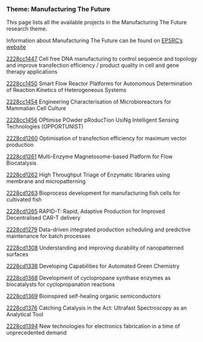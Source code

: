 ### Theme: Manufacturing The Future

This page lists all the available projects in the Manufacturing The Future research theme.

Information about Manufacturing The Future can be found on [EPSRC’s website](https://www.ukri.org/what-we-offer/browse-our-areas-of-investment-and-support/manufacturing-the-future-theme/)

[2228cc1447](../projects/2228cc1447.md) Cell free DNA manufacturing to control sequence and topology and improve transfection efficiency / product quality in cell and gene therapy applications

[2228cc1450](../projects/2228cc1450.md) Smart Flow Reactor Platforms for Autonomous Determination of Reaction Kinetics of Heterogeneous Systems

[2228cc1454](../projects/2228cc1454.md) Engineering Characterisation of Microbioreactors for Mammalian Cell Culture

[2228cc1456](../projects/2228cc1456.md) OPtimise POwder pRoducTion UsiNg Intelligent Sensing Technologies (OPPORTUNIST)

[2228cd1260](../projects/2228cd1260.md) Optimisation of transfection efficiency for maximum vector production

[2228cd1261](../projects/2228cd1261.md) Multi-Enzyme Magnetosome-based Platform for Flow Biocatalysis

[2228cd1262](../projects/2228cd1262.md) High Throughput Triage of Enzymatic libraries using membrane and micropatterning

[2228cd1263](../projects/2228cd1263.md) Bioprocess development for manufacturing fish cells for cultivated fish

[2228cd1265](../projects/2228cd1265.md) RAPID-T: Rapid, Adaptive Production for Improved Decentralised CAR-T delivery

[2228cd1279](../projects/2228cd1279.md) Data-driven integrated production scheduling and predictive maintenance for batch processes

[2228cd1308](../projects/2228cd1308.md) Understanding and improving durability of nanopatterned surfaces

[2228cd1338](../projects/2228cd1338.md) Developing Capabilities for Automated Green Chemistry

[2228cd1368](../projects/2228cd1368.md) Development of cyclopropane synthase enzymes as biocatalysts for cyclopropanation reactions

[2228cd1369](../projects/2228cd1369.md) Bioinspired self-healing organic semiconductors

[2228cd1376](../projects/2228cd1376.md) Catching Catalysis in the Act: Ultrafast Spectroscopy as an Analytical Tool

[2228cd1394](../projects/2228cd1394.md) New technologies for electronics fabrication in a time of unprecedented demand

